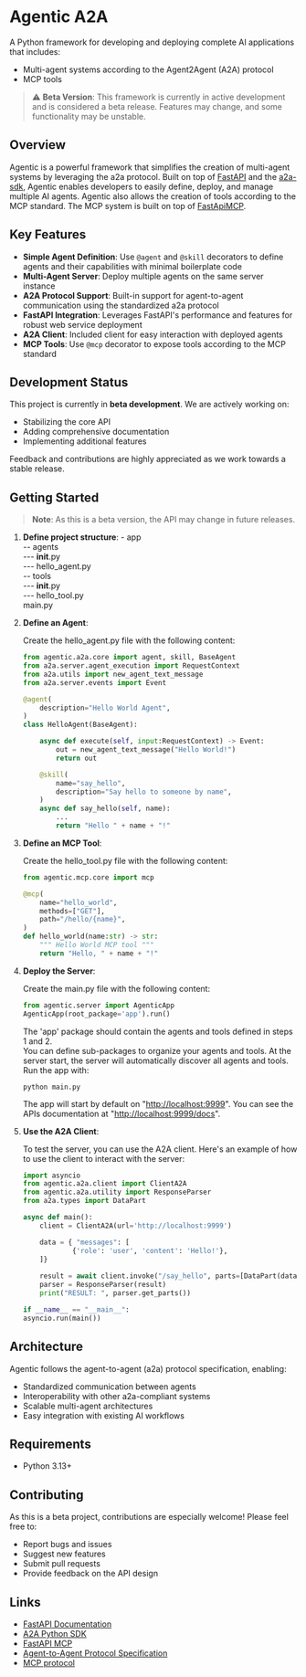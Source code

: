 # Agentic A2A

A Python framework for developing and deploying complete AI applications that includes:
- Multi-agent systems according to the Agent2Agent (A2A) protocol
- MCP tools

> ⚠️ **Beta Version**: This framework is currently in active development and is considered a beta release. Features may change, and some functionality may be unstable.

## Overview

Agentic is a powerful framework that simplifies the creation of multi-agent systems by leveraging the a2a protocol. Built on top of [FastAPI](https://fastapi.tiangolo.com/) and the [a2a-sdk](https://github.com/google-a2a/a2a-python), Agentic enables developers to easily define, deploy, and manage multiple AI agents.
Agentic also allows the creation of tools according to the MCP standard. The MCP system is built on top of [FastApiMCP](https://github.com/tadata-org/fastapi_mcp).

## Key Features

- **Simple Agent Definition**: Use `@agent` and `@skill` decorators to define agents and their capabilities with minimal boilerplate code
- **Multi-Agent Server**: Deploy multiple agents on the same server instance
- **A2A Protocol Support**: Built-in support for agent-to-agent communication using the standardized a2a protocol
- **FastAPI Integration**: Leverages FastAPI's performance and features for robust web service deployment
- **A2A Client**: Included client for easy interaction with deployed agents
- **MCP Tools**: Use `@mcp` decorator to expose tools according to the MCP standard

## Development Status

This project is currently in **beta development**. We are actively working on:
- Stabilizing the core API
- Adding comprehensive documentation
- Implementing additional features

Feedback and contributions are highly appreciated as we work towards a stable release.

## Getting Started

> **Note**: As this is a beta version, the API may change in future releases.

1. **Define project structure**:
    \- app <br>
    -- agents <br>
    --- __init__.py <br>
    --- hello_agent.py <br>
    -- tools <br>
    --- __init__.py <br>
    --- hello_tool.py <br>
    main.py <br>

1. **Define an Agent**:

    Create the hello_agent.py file with the following content:

    ```python
    from agentic.a2a.core import agent, skill, BaseAgent
    from a2a.server.agent_execution import RequestContext
    from a2a.utils import new_agent_text_message
    from a2a.server.events import Event

    @agent(
        description="Hello World Agent",
    )
    class HelloAgent(BaseAgent):

        async def execute(self, input:RequestContext) -> Event:
            out = new_agent_text_message("Hello World!")
            return out

        @skill(
            name="say_hello", 
            description="Say hello to someone by name",
        )
        async def say_hello(self, name):
            ...
            return "Hello " + name + "!"
    ```

2. **Define an MCP Tool**:

    Create the hello_tool.py file with the following content:

    ```python
    from agentic.mcp.core import mcp

    @mcp(
        name="hello_world",
        methods=["GET"],
        path="/hello/{name}",
    )
    def hello_world(name:str) -> str:
        """ Hello World MCP tool """
        return "Hello, " + name + "!"
    ```

3. **Deploy the Server**:

    Create the main.py file with the following content:

    ```python
    from agentic.server import AgenticApp
    AgenticApp(root_package='app').run()
    ```

    The 'app' package should contain the agents and tools defined in steps 1 and 2. <br>
    You can define sub-packages to organize your agents and tools. At the server start, the server will automatically discover all agents and tools.<br>
    Run the app with:

    ```
    python main.py
    ```

    The app will start by default on "[http://localhost:9999](http://localhost:9999)".
    You can see the APIs documentation at "[http://localhost:9999/docs](http://localhost:9999/docs)".

4. **Use the A2A Client**:

    To test the server, you can use the A2A client. Here's an example of how to use the client to interact with the server:

    ```python
    import asyncio
    from agentic.a2a.client import ClientA2A
    from agentic.a2a.utility import ResponseParser
    from a2a.types import DataPart

    async def main():
        client = ClientA2A(url='http://localhost:9999')

        data = { "messages": [
                {'role': 'user', 'content': 'Hello!'},
        ]}
        
        result = await client.invoke("/say_hello", parts=[DataPart(data=data)])
        parser = ResponseParser(result)
        print("RESULT: ", parser.get_parts())

    if __name__ == "__main__":
    asyncio.run(main())
    ```

## Architecture

Agentic follows the agent-to-agent (a2a) protocol specification, enabling:
- Standardized communication between agents
- Interoperability with other a2a-compliant systems
- Scalable multi-agent architectures
- Easy integration with existing AI workflows

## Requirements

- Python 3.13+

## Contributing

As this is a beta project, contributions are especially welcome! Please feel free to:
- Report bugs and issues
- Suggest new features
- Submit pull requests
- Provide feedback on the API design

## Links

- [FastAPI Documentation](https://fastapi.tiangolo.com/)
- [A2A Python SDK](https://github.com/google-a2a/a2a-python)
- [FastAPI MCP](https://github.com/tadata-org/fastapi_mcp)
- [Agent-to-Agent Protocol Specification](https://github.com/google-a2a)
- [MCP protocol](https://modelcontextprotocol.io/introduction)